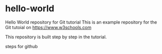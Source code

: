 # hello-world
Hello World repository for Git tutorial
This is an example repository for the Git tutoial on https://www.w3schools.com

This repository is built step by step in the tutorial.

steps for github

